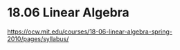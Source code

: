 # 18.06 Linear Algebra

https://ocw.mit.edu/courses/18-06-linear-algebra-spring-2010/pages/syllabus/